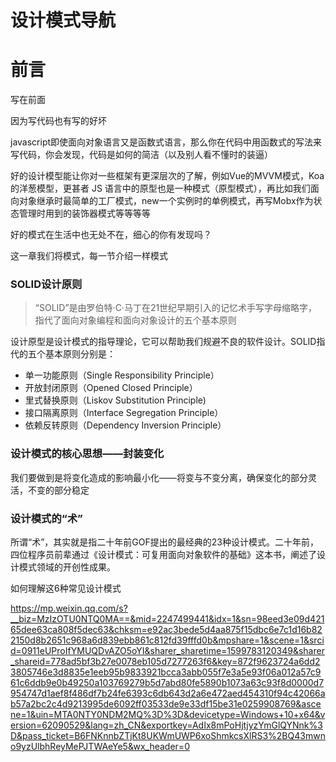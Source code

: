 # 设计模式导航



# 前言

写在前面

因为写代码也有写的好坏

javascript即使面向对象语言又是函数式语言，那么你在代码中用函数式的写法来写代码，你会发现，代码是如何的简洁（以及别人看不懂时的装逼）

好的设计模型能让你对一些框架有更深层次的了解，例如Vue的MVVM模式，Koa的洋葱模型，更甚者 JS 语言中的原型也是一种模式（原型模式），再比如我们面向对象继承时最简单的工厂模式，new一个实例时的单例模式，再写Mobx作为状态管理时用到的装饰器模式等等等等

好的模式在生活中也无处不在，细心的你有发现吗？

这一章我们将模式，每一节介绍一样模式



### SOLID设计原则

> “SOLID”是由罗伯特·C·马丁在21世纪早期引入的记忆术手写字母缩略字，指代了面向对象编程和面向对象设计的五个基本原则

设计原型是设计模式的指导理论，它可以帮助我们规避不良的软件设计。SOLID指代的五个基本原则分别是：

- 单一功能原则（Single Responsibility Principle）
- 开放封闭原则（Opened Closed Principle）
- 里式替换原则（Liskov Substitution Principle)
- 接口隔离原则（Interface Segregation Principle）
- 依赖反转原则（Dependency Inversion Principle）



### 设计模式的核心思想——封装变化

我们要做到是将变化造成的影响最小化——将变与不变分离，确保变化的部分灵活，不变的部分稳定



### 设计模式的“术”

所谓“术”，其实就是指二十年前GOF提出的最经典的23种设计模式。二十年前，四位程序员前辈通过《设计模式：可复用面向对象软件的基础》这本书，阐述了设计模式领域的开创性成果。



如何理解这6种常见设计模式

https://mp.weixin.qq.com/s?__biz=MzIzOTU0NTQ0MA==&mid=2247499441&idx=1&sn=98eed3e09d42165dee63ca808f5dec63&chksm=e92ac3bede5d4aa875f15dbc6e7c1d16b822150d8b2651c968a6d839ebb861c812fd39fffd0b&mpshare=1&scene=1&srcid=0911eUProIfYMUQDvAZO5oYI&sharer_sharetime=1599783120349&sharer_shareid=778ad5bf3b27e0078eb105d7277263f6&key=872f9623724a6dd23805746e3d8835e1eeb95b9833921bcca3abb055f7e3a5e93f06a012a57c961c6ddb9e0b49250a103769279b5d7abd80fe5890b1073a63c93f8d0000d7954747d1aef8f486df7b24fe6393c6db643d2a6e472aed454310f94c42066ab57a2bc2c4d9213995de6092ff03533de9e33df15be31e0259908769&ascene=1&uin=MTA0NTY0NDM2MQ%3D%3D&devicetype=Windows+10+x64&version=62090529&lang=zh_CN&exportkey=AdIx8mPoHjtjyzYmGlQYNnk%3D&pass_ticket=B6FNKnnbZTjKt8UKWmUWP6xoShmkcsXlRS3%2BQ43mwno9yzUlbhReyMePJTWAeYe5&wx_header=0































